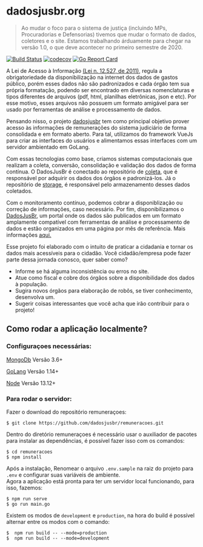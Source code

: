 # dadosjusbr.org

> Ao mudar o foco para o sistema de justiça (incluindo MPs, Procuradorias e Defensorias) tivemos que mudar o formato de dados, coletores e o site. Estamos trabalhando árduamente para chegar na versão 1.0, o que deve acontecer no primeiro semestre de 2020.

[![Build Status](https://travis-ci.org/dadosjusbr/remuneracoes.svg?branch=master)](https://travis-ci.org/dadosjusbr/remuneracoes) [![codecov](https://codecov.io/gh/dadosjusbr/remuneracoes/branch/master/graph/badge.svg)](https://codecov.io/gh/dadosjusbr/remuneracoes) [![Go Report Card](https://goreportcard.com/badge/github.com/dadosjusbr/remuneracoes)](https://goreportcard.com/report/github.com/dadosjusbr/remuneracoes)

A Lei de Acesso à Informação [(Lei n. 12.527, de 2011)](http://www.planalto.gov.br/ccivil_03/_ato2011-2014/2011/lei/l12527.htm), regula a obrigatoriedade da disponibilização na internet dos dados de gastos público, porém esses dados não são padronizados e cada órgão tem sua própria formatação, podendo ser encontrado em diversas nomenclaturas e tipos diferentes de arquivos (pdf, html, planilhas eletrônicas, json e etc). Por esse motivo, esses arquivos não possuem um formato amigável  para ser usado por ferramentas de análise e processamento de dados.

Pensando nisso, o projeto [dadosjusbr](https://github.com/dadosjusbr) tem como principal objetivo prover acesso às informações de remunerações do sistema judiciário de forma consolidada e em formato aberto. Para tal, utilizamos do framework VueJs para criar as interfaces do usuários e alimentamos essas interfaces com um servidor ambientado em GoLang.

Com essas tecnologias como base, criamos sistemas computacionais que realizam a coleta, conversão, consolidação e validação dos dados de forma contínua. O DadosJusBr é conectado ao repositório de [coleta](https://github.com/dadosjusbr/coletores), que é responsável por adquirir os dados dos órgãos e padronizá-los. Já o repositório de [storage](https://github.com/dadosjusbr/storage), é responsável pelo armazenamento desses dados coletados.

Com o monitoramento contínuo, podemos cobrar a disponiblização ou correção de informações, caso necessário. Por fim, disponibilizamos o [DadosJusBr](https://dadosjusbr.org/), um portal onde os dados são publicados em um formato amplamente compatível com ferramentas de análise e processamento de dados e estão organizados em uma página por mês de referência. Mais informações [aqui.](https://dadosjusbr.org/#/sobre)

Esse projeto foi elaborado com o intuito de praticar a cidadania e tornar os dados mais acessíveis para o cidadão. Você cidadão/empresa pode fazer parte dessa jornada conosco, quer saber como?
 - Informe se há alguma inconsistência ou erros no site. 
 - Atue como fiscal e cobre dos órgãos sobre a disponibilidade dos dados à população.
 - Sugira novos órgãos para elaboração de robôs, se tiver conhecimento, desenvolva um.
 - Sugerir coisas interessantes que você acha que irão contribuir para o projeto!

## Como rodar a aplicação localmente?

### Configuraçoes necessárias:

[MongoDb](https://docs.mongodb.com/guides/server/install/)  Versão 3.6+  

[GoLang](https://golang.org/doc/install)  Versão 1.14+  

[Node](https://nodejs.org/en/download/) Versão 13.12+  

### Para rodar o servidor:
Fazer o download do repositório remuneraçoes:

```console
$ git clone https://github.com/dadosjusbr/remuneracoes.git
```

Dentro do diretório remuneraçoes é necessário usar o auxiliador de pacotes para instalar as dependências, é possível fazer isso com os comandos:
```console
$ cd remuneracoes
$ npm install
```

Após a instalação, Renomear o arquivo `.env.sample` na raiz do projeto para `.env` e configurar suas variáveis de ambiente.  
Agora a aplicação está pronta para ter um servidor local funcionando, para isso, fazemos:

```console
$ npm run serve
$ go run main.go 
```

Existem os modos de `development` e `production`, na hora do build é possível alternar entre os modos com o comando:

```console
$  npm run build -- --mode=production
$  npm run build -- --mode=development
```

